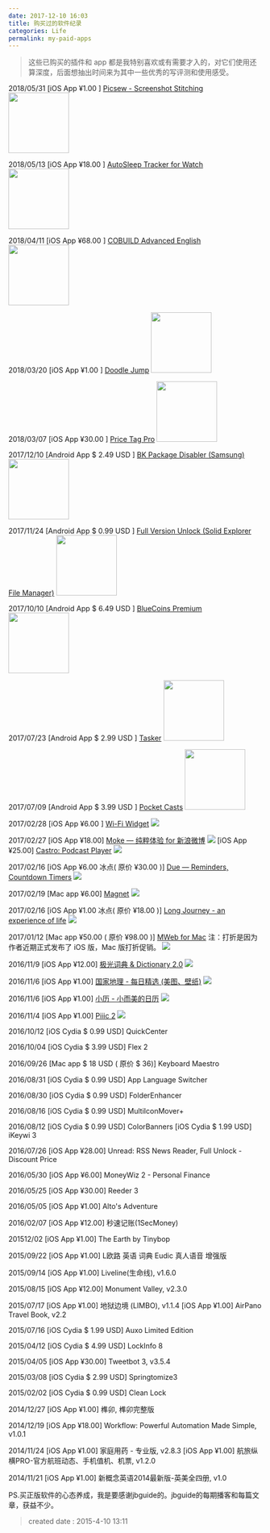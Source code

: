 ```yaml
---
date: 2017-12-10 16:03
title: 购买过的软件纪录
categories: Life
permalink: my-paid-apps
---
```


> 这些已购买的插件和 app 都是我特别喜欢或有需要才入的，对它们使用还算深度，后面想抽出时间来为其中一些优秀的写评测和使用感受。

<!-- more -->

2018/05/31
[iOS App ¥1.00 ] [Picsew - Screenshot Stitching](https://itunes.apple.com/us/app/picsew-screenshot-stitching/id1208145167?mt=8)
<img src="https://ws4.sinaimg.cn/large/006tNc79gy1fs1je1l9bxj303c03cjr5.jpg" width="120">

2018/05/13
[iOS App ¥18.00 ] [AutoSleep Tracker for Watch](https://itunes.apple.com/us/app/cobuild-advanced-english/id880928925?mt=8)
<img src="https://ws1.sinaimg.cn/large/006tNc79gy1fs1jcdx9yqj303c03ca9t.jpg" width="120">

2018/04/11
[iOS App ¥68.00 ] [COBUILD Advanced English
](https://itunes.apple.com/us/app/autosleep-tracker-for-watch/id1164801111?mt=8)
<img src="https://ws4.sinaimg.cn/large/006tNc79gy1fs1j8vzupdj303c03cq2r.jpg" width="120">

2018/03/20
[iOS App ¥1.00 ] [Doodle Jump](https://itunes.apple.com/us/app/doodle-jump/id307727765?mt=8)
<img src="https://ws1.sinaimg.cn/large/006tNc79gy1fppcdo6xo4j3069069dfs.jpg" width="120">

2018/03/07
[iOS App ¥30.00 ] [Price Tag Pro](https://itunes.apple.com/us/app/price-tag-find-best-apps/id1166819590?mt=8)
<img src="https://ws1.sinaimg.cn/large/006tNc79gy1fpa481qyh1j306e06ewec.jpg" width="120">

2017/12/10
[Android App $ 2.49 USD ] [BK Package Disabler (Samsung)](https://play.google.com/store/apps/details?id=com.kunkunsoft.packagedisabler)
<img src="https://ws1.sinaimg.cn/large/006tKfTcgy1fo5q41pfzij308c08cjrg.jpg" width="120">

2017/11/24
[Android App $ 0.99 USD ] [Full Version Unlock (Solid Explorer File Manager)](https://play.google.com/store/apps/details?id=pl.solidexplorer2&hl=zh_CN)
<img src="https://ws2.sinaimg.cn/large/006tKfTcgy1fo5q7d393kj308c08ct8n.jpg" width="120">

2017/10/10
[Android App $ 6.49 USD ] [BlueCoins Premium](https://play.google.com/store/apps/details?id=com.rammigsoftware.bluecoins)
<img src="https://ws3.sinaimg.cn/large/006tKfTcgy1fkcw0ivgkcj308c08ct8l.jpg" width="120">

2017/07/23
[Android App $ 2.99 USD ] [Tasker](https://play.google.com/store/apps/details?id=net.dinglisch.android.taskerm)
<img src="https://ws4.sinaimg.cn/large/006tNc79gy1fjmu3w0562j308c08cdfp.jpg" width="120">

2017/07/09
[Android App $ 3.99 USD ] [Pocket Casts](https://play.google.com/store/apps/details?id=au.com.shiftyjelly.pocketcasts)
<img src="https://ws1.sinaimg.cn/large/006tKfTcgy1fjmtxh141aj308c08cgll.jpg" width="120">

2017/02/28
[iOS App ¥6.00 ] [Wi-Fi Widget](https://itunes.apple.com/us/app/wi-fi-widget/id1192965614?mt=8)
![](https://ww4.sinaimg.cn/large/006y8lVagy1fd8pi7w62rj303c03ct8h.jpg)

2017/02/27
[iOS App ¥18.00] [Moke — 纯粹体验 for 新浪微博](https://itunes.apple.com/cn/app/moke-%E7%BA%AF%E7%B2%B9%E4%BD%93%E9%AA%8C-for-%E6%96%B0%E6%B5%AA%E5%BE%AE%E5%8D%9A/id880813963?mt=8)
![](https://ww2.sinaimg.cn/large/006y8lVagy1fd68lqnxmnj303c03c3ya.jpg)
[iOS App ¥25.00] [Castro: Podcast Player](https://itunes.apple.com/us/app/castro-podcast-player/id1080840241?mt=8)
![](https://ww4.sinaimg.cn/large/006y8lVagy1fd68nh50zcj303c03cq2q.jpg)

2017/02/16
[iOS App ¥6.00 冰点( 原价 ¥30.00 )] [Due — Reminders, Countdown Timers](https://itunes.apple.com/us/app/due-reminders-countdown-timers/id390017969?mt=8)
![](https://ww3.sinaimg.cn/large/006y8lVagy1fd1cny7b5hj303c03cq2p.jpg)

2017/02/19
[Mac app ¥6.00] [Magnet](https://itunes.apple.com/us/app/magnet/id441258766?mt=12)
![](https://ww4.sinaimg.cn/large/006y8lVagy1fd1colo9xkj303c03c3ya.jpg)

2017/02/16
[iOS App ¥1.00 冰点( 原价 ¥18.00 )] [Long Journey - an experience of life](https://itunes.apple.com/us/app/long-journey-an-experience-of-life/id1193597129?mt=8)
![](https://ww4.sinaimg.cn/large/006y8lVagy1fd1cpfku9nj303c03c0pt.jpg)

2017/01/12
[Mac app ¥50.00 ( 原价 ¥98.00 )] [MWeb for Mac](http://zh.mweb.im/)
注：打折是因为作者近期正式发布了 iOS 版，Mac 版打折促销。
![](https://ww4.sinaimg.cn/large/006y8lVagy1fd688ws4n7j303c03cmwy.jpg)

2016/11/9
[iOS App ¥12.00] [极光词典 & Dictionary 2.0](https://itunes.apple.com/cn/app-bundle/sheng-ji-dao-ji-guang-ci-dian/id1170375493?mt=8)
![](http://ww4.sinaimg.cn/large/006y8mN6gw1f9n0kujgs3j303c03c0sj.jpg)

2016/11/6
[iOS App ¥1.00] [国家地理 - 每日精选 (美图、壁纸)](https://itunes.apple.com/cn/app/guo-jia-li-mei-ri-jing-xuan/id807317212?mt=8)
![](http://ww2.sinaimg.cn/large/006tNbRwgw1f9n0gu2ha8j303c03c3yc.jpg)

2016/11/6
[iOS App ¥1.00] [小历 - 小而美的日历](https://itunes.apple.com/cn/app/xiao-li-xiao-er-mei-de-ri-li/id1031088612?mt=8)
![](http://ww3.sinaimg.cn/large/7853084cgw1f9n0fq6v98j203c03ca9v.jpg)

2016/11/4
[iOS App ¥1.00] [Piiic 2](https://itunes.apple.com/cn/app/piiic-2/id1069319757?mt=8)
![](http://ww1.sinaimg.cn/large/7853084cgw1f9n0d26msqj203c03ca9w.jpg)

2016/10/12
[iOS Cydia $ 0.99 USD] QuickCenter

2016/10/04
[iOS Cydia $ 3.99 USD] Flex 2

2016/09/26
[Mac app $ 18 USD ( 原价 $ 36)] Keyboard Maestro

2016/08/31
[iOS Cydia $ 0.99 USD] App Language Switcher

2016/08/30
[iOS Cydia $ 0.99 USD] FolderEnhancer

2016/08/16
[iOS Cydia $ 0.99 USD] MultiIconMover+

2016/08/12
[iOS Cydia $ 0.99 USD] ColorBanners
[iOS Cydia $ 1.99 USD] iKeywi 3

2016/07/26
[iOS App ¥28.00] Unread: RSS News Reader, Full Unlock - Discount Price

2016/05/30
[iOS App ¥6.00] MoneyWiz 2 - Personal Finance

2016/05/25
[iOS App ¥30.00] Reeder 3

2016/05/05
[iOS App ¥1.00] Alto's Adventure

2016/02/07
[iOS App ¥12.00] 秒速记账(1SecMoney)

201512/02
[iOS App ¥1.00] The Earth by Tinybop

2015/09/22
[iOS App ¥1.00] L欧路 英语 词典 Eudic 真人语音 增强版

2015/09/14
[iOS App ¥1.00] Liveline(生命线), v1.6.0

2015/08/15
[iOS App ¥12.00] Monument Valley, v2.3.0

2015/07/17
[iOS App ¥1.00] 地狱边境 (LIMBO), v1.1.4
[iOS App ¥1.00] AirPano Travel Book, v2.2

2015/07/16
[iOS Cydia $ 1.99 USD] Auxo Limited Edition

2015/04/12
[iOS Cydia $ 4.99 USD] LockInfo 8

2015/04/05
[iOS App ¥30.00] Tweetbot 3, v3.5.4

2015/03/08
[iOS Cydia $ 2.99 USD] Springtomize3

2015/02/02
[iOS Cydia $ 0.99 USD] Clean Lock

2014/12/27
[iOS App ¥1.00] 榫卯, 榫卯完整版

2014/12/19
[iOS App ¥18.00] Workflow: Powerful Automation Made Simple, v1.0.1

2014/11/24
[iOS App ¥1.00] 家庭用药 - 专业版, v2.8.3
[iOS App ¥1.00] 航旅纵横PRO-官方航班动态、手机值机、机票, v1.2.0

2014/11/21
[iOS App ¥1.00] 新概念英语2014最新版-英美全四册, v1.0

PS.买正版软件的心态养成，我是要感谢jbguide的。jbguide的每期播客和每篇文章，获益不少。

> created date : 2015-4-10 13:11


